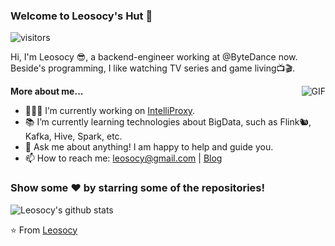 ### Welcome to Leosocy's Hut 👋

![visitors](https://visitor-badge.laobi.icu/badge?page_id=Leosocy.Leosocy)

Hi, I'm Leosocy 😎, a backend-engineer working at @ByteDance now.  Beside's programming, I like watching TV series and game living📺🎬.

  <img align="right" alt="GIF" src="https://media.giphy.com/media/iIqmM5tTjmpOB9mpbn/giphy.gif" />

**More about me...**

- 👨🏻‍💻 I’m currently working on [IntelliProxy](https://github.com/Leosocy/IntelliProxy).
- 📚 I’m currently learning technologies about BigData, such as Flink🐿, Kafka, Hive, Spark, etc.
- 💬 Ask me about anything! I am happy to help and guide you.
- 📫 How to reach me: leosocy@gmail.com | [Blog](https://blog.leosocy.top)

### Show some ❤️ by starring some of the repositories!

![Leosocy's github stats](https://github-readme-stats.vercel.app/api?username=Leosocy&show_icons=true&hide_border=true&theme=merko)

⭐️ From [Leosocy](https://github.com/Leosocy)
